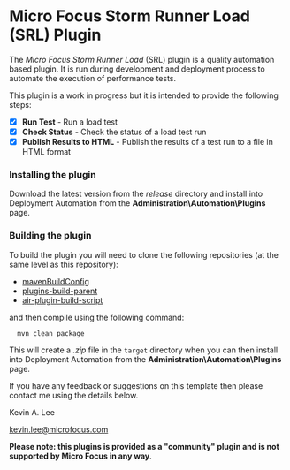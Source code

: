# Micro Focus Storm Runner Load (SRL) Plugin

The _Micro Focus Storm Runner Load_ (SRL) plugin is a quality automation based plugin. 
It is run during development and deployment process to automate the execution of performance tests.

This plugin is a work in progress but it is intended to provide the following steps:

* [x] **Run Test** - Run a load test
* [x] **Check Status** - Check the status of a load test run
* [x] **Publish Results to HTML** - Publish the results of a test run to a file in HTML format

### Installing the plugin
 
Download the latest version from the _release_ directory and install into Deployment Automation from the 
**Administration\Automation\Plugins** page.

### Building the plugin

To build the plugin you will need to clone the following repositories (at the same level as this repository):

 - [mavenBuildConfig](https://github.com/sda-community-plugins/mavenBuildConfig)
 - [plugins-build-parent](https://github.com/sda-community-plugins/plugins-build-parent)
 - [air-plugin-build-script](https://github.com/sda-community-plugins/air-plugin-build-script)
 
 and then compile using the following command:
 ```
   mvn clean package
 ```  

This will create a _.zip_ file in the `target` directory when you can then install into Deployment Automation
from the **Administration\Automation\Plugins** page.

If you have any feedback or suggestions on this template then please contact me using the details below.

Kevin A. Lee

kevin.lee@microfocus.com

**Please note: this plugins is provided as a "community" plugin and is not supported by Micro Focus in any way**.
